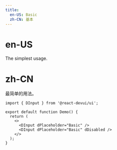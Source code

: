 ```yaml
---
title:
  en-US: Basic
  zh-CN: 基本
---
```


# en-US

The simplest usage.

# zh-CN

最简单的用法。

```tsx
import { DInput } from '@react-devui/ui';

export default function Demo() {
  return (
    <>
      <DInput dPlaceholder="Basic" />
      <DInput dPlaceholder="Basic" dDisabled />
    </>
  );
}
```
